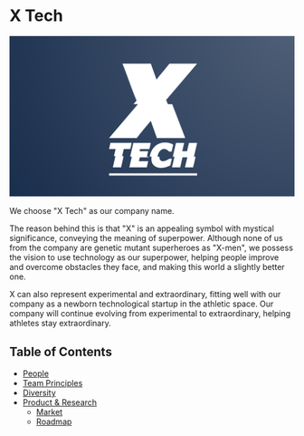 # X Tech

![Team Logo](./logo_large.png)

We choose "X Tech" as our company name. 

The reason behind this is that "X" is an appealing symbol with mystical significance, conveying the meaning of superpower. Although none of us from the company are genetic mutant superheroes as "X-men", we possess the vision to use technology as our superpower, helping people improve and overcome obstacles they face, and making this world a slightly better one.

X can also represent experimental and extraordinary, fitting well with our company as a newborn technological startup in the athletic space. Our company will continue evolving from experimental to extraordinary, helping athletes stay extraordinary.


Table of Contents
---

- [People](./team/)
- [Team Principles](./team/team_principles.md)
- [Diversity](./team/diversity.md)
- [Product & Research](./product_research/)
    - [Market](./product_research/market.md)
    - [Roadmap](./product_research/roadmap.md)
